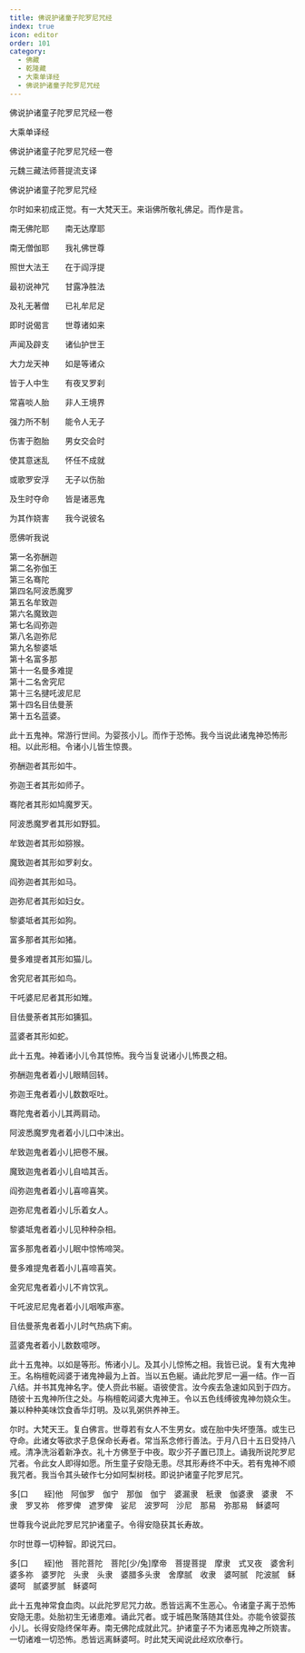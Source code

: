 ```yaml
---
title: 佛说护诸童子陀罗尼咒经
index: true
icon: editor
order: 101
category:
  - 佛藏
  - 乾隆藏
  - 大乘单译经
  - 佛说护诸童子陀罗尼咒经
---
```


佛说护诸童子陀罗尼咒经一卷  

大乘单译经  

佛说护诸童子陀罗尼咒经一卷  

元魏三藏法师菩提流支译  

佛说护诸童子陀罗尼咒经  

尔时如来初成正觉。有一大梵天王。来诣佛所敬礼佛足。而作是言。  

南无佛陀耶　　南无达摩耶  

南无僧伽耶　　我礼佛世尊  

照世大法王　　在于阎浮提  

最初说神咒　　甘露净胜法  

及礼无著僧　　已礼牟尼足  

即时说偈言　　世尊诸如来  

声闻及辟支　　诸仙护世王  

大力龙天神　　如是等诸众  

皆于人中生　　有夜叉罗刹  

常喜啖人胎　　非人王境界  

强力所不制　　能令人无子  

伤害于胞胎　　男女交会时  

使其意迷乱　　怀任不成就  

或歌罗安浮　　无子以伤胎  

及生时夺命　　皆是诸恶鬼  

为其作娆害　　我今说彼名  

愿佛听我说  

第一名弥酬迦  
第二名弥伽王  
第三名骞陀  
第四名阿波悉魔罗  
第五名牟致迦  
第六名魔致迦  
第七名阎弥迦  
第八名迦弥尼  
第九名黎婆坻  
第十名富多那  
第十一名曼多难提  
第十二名舍究尼  
第十三名揵吒波尼尼  
第十四名目佉曼荼  
第十五名蓝婆。  

此十五鬼神。常游行世间。为婴孩小儿。而作于恐怖。我今当说此诸鬼神恐怖形相。以此形相。令诸小儿皆生惊畏。  

弥酬迦者其形如牛。  

弥迦王者其形如师子。  

骞陀者其形如鸠魔罗天。  

阿波悉魔罗者其形如野狐。  

牟致迦者其形如猕猴。  

魔致迦者其形如罗刹女。  

阎弥迦者其形如马。  

迦弥尼者其形如妇女。  

黎婆坻者其形如狗。  

富多那者其形如猪。  

曼多难提者其形如猫儿。  

舍究尼者其形如鸟。  

干吒婆尼尼者其形如雉。  

目佉曼荼者其形如獯狐。  

蓝婆者其形如蛇。  

此十五鬼。神着诸小儿令其惊怖。我今当复说诸小儿怖畏之相。  

弥酬迦鬼者着小儿眼睛回转。  

弥迦王鬼者着小儿数数呕吐。  

骞陀鬼者着小儿其两肩动。  

阿波悉魔罗鬼者着小儿口中沫出。  

牟致迦鬼者着小儿把卷不展。  

魔致迦鬼者着小儿自啮其舌。  

阎弥迦鬼者着小儿喜啼喜笑。  

迦弥尼鬼者着小儿乐着女人。  

黎婆坻鬼者着小儿见种种杂相。  

富多那鬼者着小儿眠中惊怖啼哭。  

曼多难提鬼者着小儿喜啼喜笑。  

金究尼鬼者着小儿不肯饮乳。  

干吒波尼尼鬼者着小儿咽喉声塞。  

目佉曼荼鬼者着小儿时气热病下痢。  

蓝婆鬼者着小儿数数噫哕。  

此十五鬼神。以如是等形。怖诸小儿。及其小儿惊怖之相。我皆已说。复有大鬼神王。名栴檀乾闼婆于诸鬼神最为上首。当以五色綖。诵此陀罗尼一遍一结。作一百八结。并书其鬼神名字。使人赍此书綖。语彼使言。汝今疾去急速如风到于四方。随彼十五鬼神所住之处。与栴檀乾闼婆大鬼神王。令以五色线缚彼鬼神勿娆众生。兼以种种美味饮食香华灯明。及以乳粥供养神王。  

尔时。大梵天王。复白佛言。世尊若有女人不生男女。或在胎中失坏堕落。或生已夺命。此诸女等欲求子息保命长寿者。常当系念修行善法。于月八日十五日受持八戒。清净洗浴着新净衣。礼十方佛至于中夜。取少芥子置已顶上。诵我所说陀罗尼咒者。令此女人即得如愿。所生童子安隐无患。尽其形寿终不中夭。若有鬼神不顺我咒者。我当令其头破作七分如阿梨树枝。即说护诸童子陀罗尼咒。  

多[口　　絰]他　阿伽罗　伽宁　那伽　伽宁　婆漏隶　秖隶　伽婆隶　婆隶　不隶　罗叉祢　修罗俾　遮罗俾　娑尼　波罗呵　沙尼　那易　弥那易　稣婆呵  

世尊我今说此陀罗尼咒护诸童子。令得安隐获其长寿故。  

尔时世尊一切种智。即说咒曰。  

多[口　　絰]他　菩陀菩陀　菩陀[少/兔]摩帝　菩提菩提　摩隶　式叉夜　婆舍利　婆多祢　婆罗陀　头隶　头隶　婆腊多头隶　舍摩腻　收隶　婆呵腻　陀波腻　稣婆呵　腻婆罗腻　稣婆呵  

此十五鬼神常食血肉。以此陀罗尼咒力故。悉皆远离不生恶心。令诸童子离于恐怖安隐无患。处胎初生无诸患难。诵此咒者。或于城邑聚落随其住处。亦能令彼婴孩小儿。长得安隐终保年寿。南无佛陀成就此咒。护诸童子不为诸恶鬼神之所娆害。一切诸难一切恐怖。悉皆远离稣婆呵。时此梵天闻说此经欢欣奉行。  
